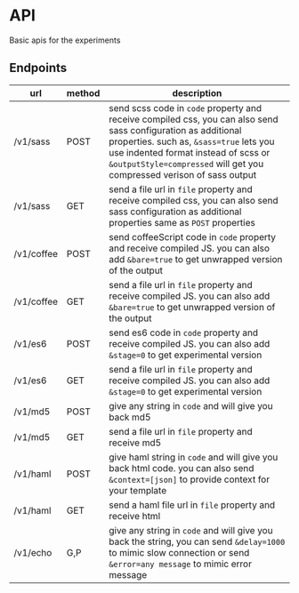 # API
Basic apis for the experiments

## Endpoints
url | method | description
----|--------|------------
/v1/sass | POST | send scss code in `code` property and receive compiled css, you can also send sass configuration as additional properties. such as, `&sass=true` lets you use indented format instead of scss or `&outputStyle=compressed` will get you compressed verison of sass output
/v1/sass | GET | send a file url in `file` property and receive compiled css, you can also send sass configuration as additional properties same as `POST` properties
/v1/coffee | POST | send coffeeScript code in `code` property and receive compiled JS. you can also add `&bare=true` to get unwrapped version of the output
/v1/coffee | GET | send a file url in `file` property and receive compiled JS. you can also add `&bare=true` to get unwrapped version of the output
/v1/es6 | POST | send es6 code in `code` property and receive compiled JS. you can also add `&stage=0` to get experimental version
/v1/es6 | GET | send a file url in `file` property and receive compiled JS. you can also add `&stage=0` to get experimental version
/v1/md5 | POST | give any string in `code` and will give you back md5
/v1/md5 | GET | send a file url in `file` property and receive md5
/v1/haml | POST | give haml string in `code` and will give you back html code. you can also send `&context=[json]` to provide context for your template
/v1/haml | GET | send a haml file url in `file` property and receive html
/v1/echo | G,P | give any string in `code` and will give you back the string, you can send `&delay=1000` to mimic slow connection or send `&error=any message` to mimic error message
